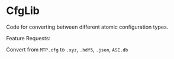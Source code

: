 # CfgLib
Code for converting between different atomic configuration types.

Feature Requests:

Convert from `MTP.cfg` to `.xyz`, `.hdf5`, `.json`, `ASE.db`
